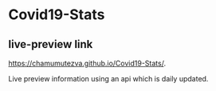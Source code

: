 # Covid19-Stats
## live-preview link
 https://chamumutezva.github.io/Covid19-Stats/.

Live preview information using an api which is daily updated.
